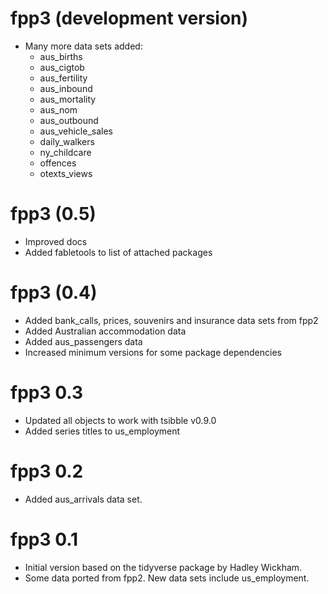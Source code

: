 # fpp3 (development version)
  * Many more data sets added: 
      - aus_births
      - aus_cigtob
      - aus_fertility
      - aus_inbound
      - aus_mortality
      - aus_nom	
      - aus_outbound
      - aus_vehicle_sales	
      - daily_walkers	
      - ny_childcare	
      - offences	
      - otexts_views

# fpp3 (0.5)

  * Improved docs
  * Added fabletools to list of attached packages

# fpp3 (0.4)

  * Added bank_calls, prices, souvenirs and insurance data sets from fpp2
  * Added Australian accommodation data
  * Added aus_passengers data
  * Increased minimum versions for some package dependencies

# fpp3 0.3

  * Updated all objects to work with tsibble v0.9.0
  * Added series titles to us_employment

# fpp3 0.2

 * Added aus_arrivals data set.

# fpp3 0.1

 * Initial version based on the tidyverse package by Hadley Wickham.
 * Some data ported from fpp2. New data sets include us_employment.
